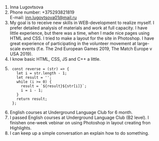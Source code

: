 1. Inna Lugovtsova
2. Phone number: +375293821819  
   E-mail: inn.lugovtsova01@mail.ru
3. My goal is to receive new skills in WEB-development to realize myself. I prefer detailed analysis of materials and work at full capacity.
   I have little experience, but there was a time, when I made nice pages using HTML and CSS. I tried to make a layout for the site in Photoshop. I have great experience of participating in the volunteer movement at large-scale events (f.e. The 2nd European Games 2019, The Match Europe v USA 2019).
4. I know basic HTML, CSS, JS and C++ a little.
5. ```
    const reverse = (str) => {
      let i = str.length - 1;
      let result = '';
      while (i >= 0) {
        result = `${result}${str[i]}`;
        i = i - 1;
      }
      return result;
    };
6. English courses at Underground Language Club for 6 month.
7. I passed English courses at Underground Language Club (B2 level). I finishen one-week vebinar on using Photoshop in layout creating fron Highlights. 
8. I can keep up a simple conversation an explain how to do something.
